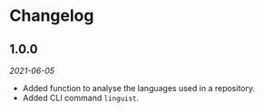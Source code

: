# Changelog

## 1.0.0
*2021-06-05*
- Added function to analyse the languages used in a repository.
- Added CLI command `linguist`.
